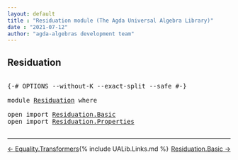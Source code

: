 ```yaml
---
layout: default
title : "Residuation module (The Agda Universal Algebra Library)"
date : "2021-07-12"
author: "agda-algebras development team"
---
```


## Residuation

<pre class="Agda">

<a id="183" class="Symbol">{-#</a> <a id="187" class="Keyword">OPTIONS</a> <a id="195" class="Pragma">--without-K</a> <a id="207" class="Pragma">--exact-split</a> <a id="221" class="Pragma">--safe</a> <a id="228" class="Symbol">#-}</a>

<a id="233" class="Keyword">module</a> <a id="240" href="Residuation.html" class="Module">Residuation</a> <a id="252" class="Keyword">where</a>

<a id="259" class="Keyword">open</a> <a id="264" class="Keyword">import</a> <a id="271" href="Residuation.Basic.html" class="Module">Residuation.Basic</a>
<a id="289" class="Keyword">open</a> <a id="294" class="Keyword">import</a> <a id="301" href="Residuation.Properties.html" class="Module">Residuation.Properties</a>

</pre>


--------------------------------

<span style="float:left;">[← Equality.Transformers ](Equality.Transformers.html)</span>
<span style="float:right;">[Residuation.Basic →](Residuation.Basic.html)</span>

{% include UALib.Links.md %}
